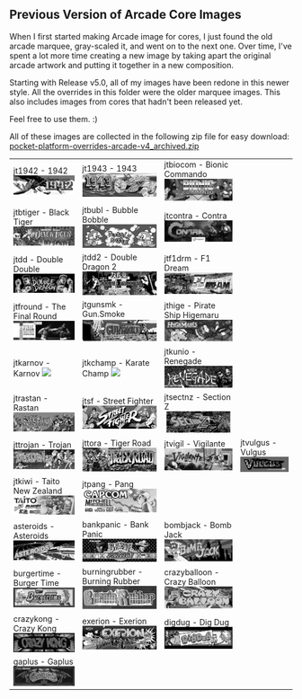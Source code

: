 ## Previous Version of Arcade Core Images

When I first started making Arcade image for cores, I just found the old arcade marquee, gray-scaled it, and went on to the next one. Over time, I've spent a lot more time creating a new image by taking apart the original arcade artwork and putting it together in a new composition.

Starting with Release v5.0, all of my images have been redone in this newer style. All the overrides in this folder were the older marquee images. This also includes images from cores that hadn't been released yet.

Feel free to use them. :)

All of these images are collected in the following zip file for easy download: <a href="pocket-platform-overrides-arcade-v4_archived.zip">pocket-platform-overrides-arcade-v4_archived.zip</a>

<table>
<tr>
</tr>
<tr>
 <td>jt1942 - 1942 <img src="pics/jt1942.png" /></td>
 <td>jt1943 - 1943 <img src="pics/jt1943.png" /></td>
 <td>jtbiocom - Bionic Commando <img src="pics/jtbiocom.png" /></td>
</tr>
<tr>
 <td>jtbtiger - Black Tiger <img src="pics/jtbtiger.png" /></td>
 <td>jtbubl - Bubble Bobble <img src="pics/jtbubl.png" /></td>
 <td>jtcontra - Contra <img src="pics/jtcontra.png" /></td> 
</tr>
<tr>
 <td>jtdd - Double Double <img src="pics/jtdd.png" /></td> 
 <td>jtdd2 - Double Dragon 2 <img src="pics/jtdd2.png" /></td>
 <td>jtf1drm - F1 Dream <img src="pics/jtf1drm.png" /></td>
</tr>
<tr>
 <td>jtfround - The Final Round <img src="pics/jtfround.png" /></td>
 <td>jtgunsmk - Gun.Smoke <img src="pics/jtgunsmk.png" /></td>
 <td>jthige - Pirate Ship Higemaru <img src="pics/jthige.png" /></td>
</tr>
<tr>
 <td>jtkarnov - Karnov <img src="pics/karnov.png" /></td>
 <td>jtkchamp - Karate Champ <img src="pics/ktchamp.png" /></td> 
 <td>jtkunio - Renegade <img src="pics/jtkunio.png" /></td>
</tr>
<tr>
 <td>jtrastan - Rastan <img src="pics/jtrastan.png" /></td>
 <td>jtsf - Street Fighter <img src="pics/jtsf.png" /></td>
 <td>jtsectnz - Section Z <img src="pics/jtsectnz.png" /></td>
</tr>
<tr>
 <td>jttrojan - Trojan <img src="pics/jttrojan.png" /></td>
 <td>jttora - Tiger Road <img src="pics/jttora.png" /></td>
 <td>jtvigil - Vigilante <img src="pics/jtvigil.png" /></td>
 <td>jtvulgus - Vulgus <img src="pics/jtvulgus.png" /></td>
</tr>
<tr>
 <td>jtkiwi - Taito New Zealand <img src="pics/jtkiwi.png" /></td>
 <td>jtpang - Pang <img src="pics/jtpang.png" /></td>
</tr>
<tr>
 <td>asteroids - Asteroids <img src="pics/asteroids.png" /></td>
 <td>bankpanic - Bank Panic <img src="pics/bankpanic.png" /></td>
 <td>bombjack - Bomb Jack <img src="pics/bombjack.png" /></td>
</tr>
<tr>
 <td>burgertime - Burger Time <img src="pics/burgertime.png" /></td>
 <td>burningrubber - Burning Rubber <img src="pics/burningrubber.png" /></td>
 <td>crazyballoon - Crazy Balloon <img src="pics/crazyballoon.png" /></td>
</tr>
<tr>
 <td>crazykong - Crazy Kong <img src="pics/crazykong.png" /></td>  
 <td>exerion - Exerion <img src="pics/exerion.png" /></td> 
 <td>digdug - Dig Dug <img src="pics/digdug.png" /></td>
</tr>
<tr>
 <td>gaplus - Gaplus <img src="pics/gaplus.png" /></td>
</tr>
</table>




